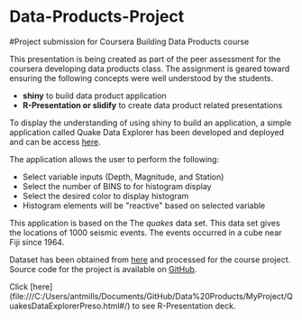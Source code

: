 # Data-Products-Project
#Project submission for Coursera Building Data Products course

This presentation is being created as part of the peer assessment for the coursera developing data products class. The assignment is geared toward ensuring the following concepts were well understood by the students.
- **shiny** to build data product application
- **R-Presentation or slidify** to create data product related presentations

To display the understanding of using shiny to build an application, a simple application called Quake Data Explorer has been developed and deployed and can be access [here](https://aymills.shinyapps.io/MyProject/).

The application allows the user to perform the following:
- Select variable inputs (Depth, Magnitude, and Station)
- Select the number of BINS to for histogram display
- Select the desired color to display histogram
- Histogram elements will be "reactive" based on selected variable

This application is based on the The *quakes* data set.  This data set gives the locations of 1000 seismic events. The events occurred in a cube near Fiji since 1964.

Dataset has been obtained from [here](https://github.com/antmills/Data-Products-Project/blob/master/mydata.xlsx) and processed for the course project. Source code for the project is available on [GitHub](https://github.com/antmills/Data-Products-Project).

Click [here] (file:///C:/Users/antmills/Documents/GitHub/Data%20Products/MyProject/QuakesDataExplorerPreso.html#/) to see R-Presentation deck.
